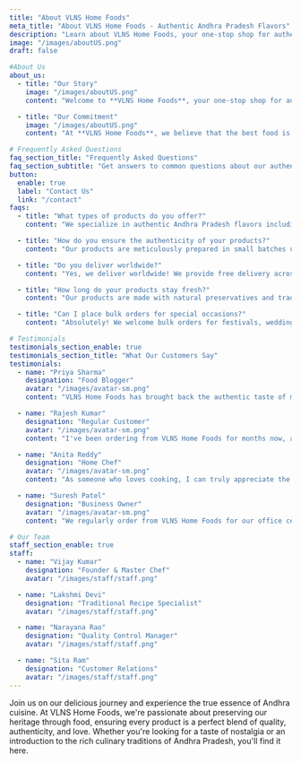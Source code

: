 ```yaml
---
title: "About VLNS Home Foods"
meta_title: "About VLNS Home Foods - Authentic Andhra Pradesh Flavors"
description: "Learn about VLNS Home Foods, your one-stop shop for authentic Andhra Pradesh flavors. Family-run business bringing you homemade sweets, savory snacks, and spicy pickles."
image: "/images/aboutUS.png"
draft: false

#About Us
about_us:
  - title: "Our Story"
    image: "/images/aboutUS.png"
    content: "Welcome to **VLNS Home Foods**, your one-stop shop for authentic Andhra Pradesh flavors. We're a family-run business dedicated to bringing you the timeless tastes of homemade sweets, savory snacks, and spicy pickles, crafted with love and tradition. <br/><br/> Our journey began in 2025 with a simple goal: to share the rich culinary heritage of Andhra Pradesh with the world. We understand that in today's fast-paced world, it's not always easy to find the time to prepare these traditional delicacies at home. That's why we do it for you, ensuring every product tastes just like it came from a grandmother's kitchen."

  - title: "Our Commitment"
    image: "/images/aboutUS.png"
    content: "At **VLNS Home Foods**, we believe that the best food is made with care, using the freshest ingredients and recipes passed down through generations. Our products are meticulously prepared in small batches to guarantee exceptional quality and flavor. <br/><br/> We source our ingredients locally, supporting our community and ensuring you get the best of what our land has to offer. From the piquant tang of our authentic pickles to the melt-in-your-mouth sweetness of our traditional sweets, every bite is a celebration of our culture and a taste of home."

# Frequently Asked Questions
faq_section_title: "Frequently Asked Questions"
faq_section_subtitle: "Get answers to common questions about our authentic Andhra Pradesh food products, delivery, and ordering process."
button:
  enable: true
  label: "Contact Us"
  link: "/contact"
faqs:
  - title: "What types of products do you offer?"
    content: "We specialize in authentic Andhra Pradesh flavors including homemade sweets, savory snacks, spicy pickles, crispy hots, and traditional delicacies. Each product is prepared using time-honored recipes and locally sourced ingredients."

  - title: "How do you ensure the authenticity of your products?"
    content: "Our products are meticulously prepared in small batches using recipes passed down through generations. We source ingredients locally and maintain traditional cooking methods to preserve the authentic taste of Andhra Pradesh cuisine."

  - title: "Do you deliver worldwide?"
    content: "Yes, we deliver worldwide! We provide free delivery across India for all orders. For international orders, shipping charges apply. We use reliable packaging to ensure your food items reach you fresh and in perfect condition, maintaining the authentic flavors you love."

  - title: "How long do your products stay fresh?"
    content: "Our products are made with natural preservatives and traditional methods. Most items have a shelf life of 2-4 weeks when stored properly. We provide detailed storage instructions with each order."

  - title: "Can I place bulk orders for special occasions?"
    content: "Absolutely! We welcome bulk orders for festivals, weddings, and special occasions. Contact us directly to discuss your requirements and we'll ensure you get the best quality products for your celebration."

# Testimonials
testimonials_section_enable: true
testimonials_section_title: "What Our Customers Say"
testimonials:
  - name: "Priya Sharma"
    designation: "Food Blogger"
    avatar: "/images/avatar-sm.png"
    content: "VLNS Home Foods has brought back the authentic taste of my childhood! Their pickles and sweets are exactly like what my grandmother used to make. The quality is exceptional and the flavors are truly traditional Andhra Pradesh cuisine."

  - name: "Rajesh Kumar"
    designation: "Regular Customer"
    avatar: "/images/avatar-sm.png"
    content: "I've been ordering from VLNS Home Foods for months now, and I'm never disappointed. Their products are fresh, authentic, and delivered with care. The packaging ensures everything reaches me in perfect condition."

  - name: "Anita Reddy"
    designation: "Home Chef"
    avatar: "/images/avatar-sm.png"
    content: "As someone who loves cooking, I can truly appreciate the quality and authenticity of VLNS Home Foods products. They use traditional methods and the best ingredients. It's like having a piece of Andhra Pradesh in my kitchen."

  - name: "Suresh Patel"
    designation: "Business Owner"
    avatar: "/images/avatar-sm.png"
    content: "We regularly order from VLNS Home Foods for our office celebrations. Their sweets and snacks are always a hit with our team. The taste is consistently excellent and the service is reliable."

# Our Team
staff_section_enable: true
staff:
  - name: "Vijay Kumar"
    designation: "Founder & Master Chef"
    avatar: "/images/staff/staff.png"

  - name: "Lakshmi Devi"
    designation: "Traditional Recipe Specialist"
    avatar: "/images/staff/staff.png"

  - name: "Narayana Rao"
    designation: "Quality Control Manager"
    avatar: "/images/staff/staff.png"

  - name: "Sita Ram"
    designation: "Customer Relations"
    avatar: "/images/staff/staff.png"
---
```


Join us on our delicious journey and experience the true essence of Andhra cuisine. At VLNS Home Foods, we're passionate about preserving our heritage through food, ensuring every product is a perfect blend of quality, authenticity, and love. Whether you're looking for a taste of nostalgia or an introduction to the rich culinary traditions of Andhra Pradesh, you'll find it here.
